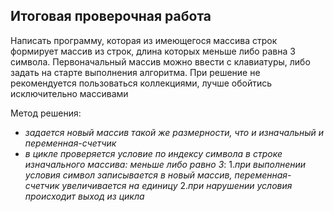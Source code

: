 ## Итоговая проверочная работа
Написать программу, которая из имеющегося массива строк формирует массив из строк, длина которых меньше либо равна 3 символа. Первоначальный массив можно ввести с клавиатуры, либо задать на старте выполнения алгоритма. При решение не рекомендуется пользоваться коллекциями, лучше обойтись исключительно массивами

Метод решения:
- *задается новый массив такой же размерности, что и изначальный и переменная-счетчик*
- *в цикле проверяется условие по индексу символа в строке изначального массива: меньше либо равно 3*:
	1.*при выполнении условия символ записывается в новый массив, переменная-счетчик увеличивается на единицу*
	2.*при нарушении условия происходит выход из цикла*
